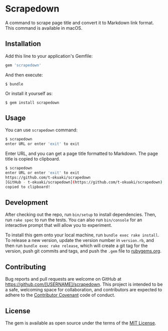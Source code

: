 # Scrapedown

A command to scrape page title and convert it to Markdown link format.
This command is available in macOS.

## Installation

Add this line to your application's Gemfile:

```ruby
gem 'scrapedown'
```

And then execute:

    $ bundle

Or install it yourself as:

    $ gem install scrapedown

## Usage

You can use `scrapedown` command:

```bash
$ scrapedown
enter URL or enter 'exit' to exit
```

Enter URL, and you can get a page title formatted to Markdown.
The page title is copied to clipboard.

```bash
$ scrapedown
enter URL or enter 'exit' to exit
https://github.com/t-okuaki/scrapedown
[GitHub - t-okuaki/scrapedown](https://github.com/t-okuaki/scrapedown)
copied to clipboard!
```

## Development

After checking out the repo, run `bin/setup` to install dependencies. Then, run `rake spec` to run the tests. You can also run `bin/console` for an interactive prompt that will allow you to experiment.

To install this gem onto your local machine, run `bundle exec rake install`. To release a new version, update the version number in `version.rb`, and then run `bundle exec rake release`, which will create a git tag for the version, push git commits and tags, and push the `.gem` file to [rubygems.org](https://rubygems.org).

## Contributing

Bug reports and pull requests are welcome on GitHub at https://github.com/[USERNAME]/scrapedown. This project is intended to be a safe, welcoming space for collaboration, and contributors are expected to adhere to the [Contributor Covenant](http://contributor-covenant.org) code of conduct.


## License

The gem is available as open source under the terms of the [MIT License](http://opensource.org/licenses/MIT).
